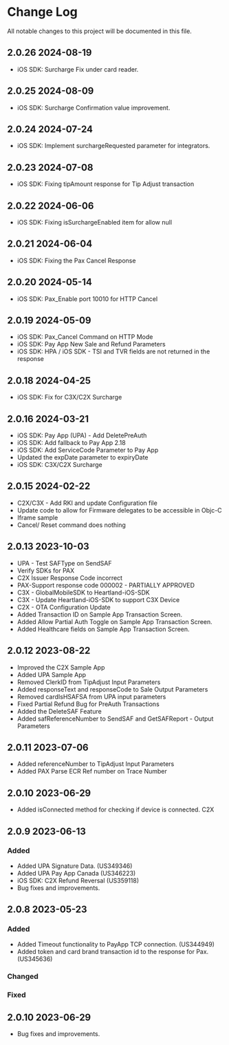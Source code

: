 # Change Log
All notable changes to this project will be documented in this file.

## 2.0.26 2024-08-19
- iOS SDK: Surcharge Fix under card reader.

## 2.0.25 2024-08-09
- iOS SDK: Surcharge Confirmation value improvement.

## 2.0.24 2024-07-24
- iOS SDK: Implement surchargeRequested parameter for integrators.

## 2.0.23 2024-07-08
- iOS SDK: Fixing tipAmount response for Tip Adjust transaction

## 2.0.22 2024-06-06
- iOS SDK: Fixing isSurchargeEnabled item for allow null

## 2.0.21 2024-06-04
- iOS SDK: Fixing the Pax Cancel Response

## 2.0.20 2024-05-14
- iOS SDK: Pax_Enable port 10010 for HTTP Cancel

## 2.0.19 2024-05-09
- iOS SDK: Pax_Cancel Command on HTTP Mode
- iOS SDK: Pay App New Sale and Refund Parameters
- iOS SDK: HPA / iOS SDK - TSI and TVR fields are not returned in the response

## 2.0.18 2024-04-25
- iOS SDK: Fix for C3X/C2X Surcharge 

## 2.0.16 2024-03-21
- iOS SDK: Pay App (UPA) - Add DeletePreAuth 
- iOS SDK: Add fallback to Pay App 2.18
- iOS SDK: Add ServiceCode Parameter to Pay App
- Updated the expDate parameter to expiryDate
- iOS SDK: C3X/C2X Surcharge 

## 2.0.15 2024-02-22
- C2X/C3X - Add RKI and update Configuration file
- Update code to allow for Firmware delegates to be accessible in Objc-C
- Iframe sample
- Cancel/ Reset command does nothing

## 2.0.13 2023-10-03
- UPA -  Test SAFType on SendSAF
- Verify SDKs for PAX
- C2X Issuer Response Code incorrect
- PAX-Support response code 000002 - PARTIALLY APPROVED
- C3X - GlobalMobileSDK to Heartland-iOS-SDK
- C3X - Update Heartland-iOS-SDK to support C3X Device
- C2X - OTA Configuration Update
- Added Transaction ID on Sample App Transaction Screen.
- Added Allow Partial Auth Toggle on Sample App Transaction Screen.
- Added Healthcare fields on Sample App Transaction Screen.

## 2.0.12 2023-08-22
- Improved the C2X Sample App
- Added UPA Sample App
- Removed ClerkID from TipAdjust Input Parameters 
- Added responseText and responseCode to Sale Output Parameters 
- Removed cardIsHSAFSA from UPA input parameters 
- Fixed Partial Refund Bug for PreAuth Transactions
- Added the DeleteSAF Feature  
- Added safReferenceNumber to SendSAF and GetSAFReport - Output Parameters

## 2.0.11 2023-07-06
- Added referenceNumber to TipAdjust Input Parameters
- Added PAX Parse ECR Ref number on Trace Number

## 2.0.10 2023-06-29
- Added isConnected method for checking if device is connected. C2X

## 2.0.9 2023-06-13
### Added
- Added UPA Signature Data. (US349346)
- Added UPA Pay App Canada (US346223)
- iOS SDK: C2X Refund Reversal (US359118)
- Bug fixes and improvements.

## 2.0.8 2023-05-23
### Added
- Added Timeout functionality to PayApp TCP connection. (US344949)
- Added token and card brand transaction id to the response for Pax. (US345636)


### Changed
 
### Fixed

## 2.0.10 2023-06-29
- Bug fixes and improvements.
